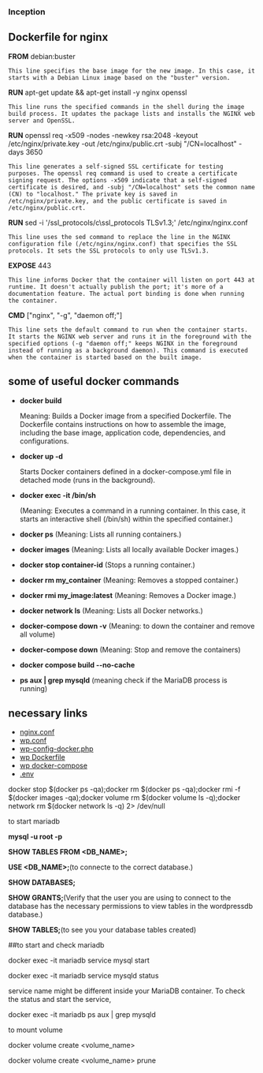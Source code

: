 ### Inception

## Dockerfile for nginx
    
**FROM** debian:buster
    
    This line specifies the base image for the new image. In this case, it starts with a Debian Linux image based on the "buster" version.
**RUN** apt-get update && apt-get install -y nginx openssl
    
    This line runs the specified commands in the shell during the image build process. It updates the package lists and installs the NGINX web server and OpenSSL.
**RUN** openssl req -x509 -nodes -newkey rsa:2048 -keyout /etc/nginx/private.key -out /etc/nginx/public.crt -subj "/CN=localhost" -days 3650
    
    This line generates a self-signed SSL certificate for testing purposes. The openssl req command is used to create a certificate signing request. The options -x509 indicate that a self-signed certificate is desired, and -subj "/CN=localhost" sets the common name (CN) to "localhost." The private key is saved in /etc/nginx/private.key, and the public certificate is saved in /etc/nginx/public.crt.
**RUN** sed -i '/ssl_protocols/c\ssl_protocols TLSv1.3;' /etc/nginx/nginx.conf
    
    This line uses the sed command to replace the line in the NGINX configuration file (/etc/nginx/nginx.conf) that specifies the SSL protocols. It sets the SSL protocols to only use TLSv1.3.
**EXPOSE** 443
    
    This line informs Docker that the container will listen on port 443 at runtime. It doesn't actually publish the port; it's more of a documentation feature. The actual port binding is done when running the container.
**CMD** ["nginx", "-g", "daemon off;"]
    
    This line sets the default command to run when the container starts. It starts the NGINX web server and runs it in the foreground with the specified options (-g "daemon off;" keeps NGINX in the foreground instead of running as a background daemon). This command is executed when the container is started based on the built image.

    
## some of useful docker  commands

* **docker build** 

    Meaning: Builds a Docker image from a specified Dockerfile. The Dockerfile contains instructions on how to assemble the image, including the base image, application code, dependencies, and configurations.
* **docker up -d** 

    Starts Docker containers defined in a docker-compose.yml file in detached mode (runs in the background).
* **docker exec -it <container-id> /bin/sh** 

    (Meaning: Executes a command in a running container. In this case, it starts an interactive shell (/bin/sh) within the specified container.)
* **docker ps** (Meaning: Lists all running containers.)
* **docker images** (Meaning: Lists all locally available Docker images.)
* **docker stop container-id** (Stops a running container.)
* **docker rm my_container** (Meaning: Removes a stopped container.)
* **docker rmi my_image:latest** (Meaning: Removes a Docker image.)
* **docker network ls** (Meaning: Lists all Docker networks.)
* **docker-compose down -v** (Meaning: to down the container and remove all volume)
* **docker-compose down** (Meaning: Stop and remove the containers)
* **docker compose build --no-cache**
* **ps aux | grep mysqld** (meaning check if the MariaDB process is running)


## necessary links

* [nginx.conf](https://www.nginx.com/resources/wiki/start/topics/examples/full/)
* [wp.conf](https://gist.github.com/lidaobing/673798)
* [wp-config-docker.php](https://github.com/WordPress/WordPress/blob/master/wp-config-sample.php)
* [wp Dockerfile](https://www.datanovia.com/en/lessons/wordpress-docker-setup-files-example-for-local-development/)
* [wp docker-compose](https://github.com/docker/awesome-compose/tree/master/official-documentation-samples/wordpress/)
* [.env](https://www.datanovia.com/en/lessons/wordpress-docker-setup-files-example-for-local-development/)


docker stop $(docker ps -qa);docker rm $(docker ps -qa);docker rmi -f $(docker images -qa);docker volume rm $(docker volume ls -q);docker network rm $(docker network ls -q) 2> /dev/null

to start mariadb

**mysql -u root -p**

**SHOW TABLES FROM <DB_NAME>;**

**USE <DB_NAME>;**(to connecte to the correct database.)

**SHOW DATABASES;**

**SHOW GRANTS;**(Verify that the user you are using to connect to the database has the necessary permissions to view tables in the wordpressdb database.)

**SHOW TABLES;**(to see you your database tables created)

##to start and check mariadb

docker exec -it mariadb service mysql start

docker exec -it mariadb service mysqld status

service name might be different inside your MariaDB container. To check the status and start the service,

docker exec -it mariadb ps aux | grep mysqld

to mount volume

docker volume create <volume_name>

docker volume create <volume_name>
prune 